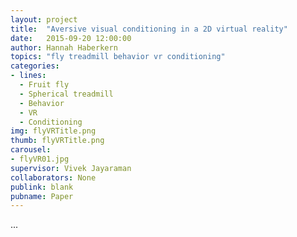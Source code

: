 ```yaml
---
layout: project
title:  "Aversive visual conditioning in a 2D virtual reality"
date:   2015-09-20 12:00:00
author: Hannah Haberkern
topics: "fly treadmill behavior vr conditioning"
categories:
- lines:
  - Fruit fly
  - Spherical treadmill
  - Behavior
  - VR
  - Conditioning
img: flyVRTitle.png
thumb: flyVRTitle.png
carousel:
- flyVR01.jpg
supervisor: Vivek Jayaraman
collaborators: None
publink: blank
pubname: Paper
---
```

...
